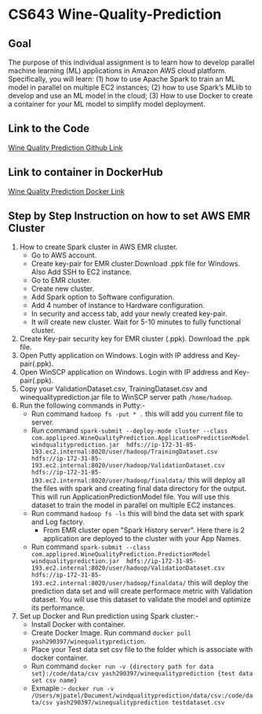 # CS643 Wine-Quality-Prediction
## Goal
The purpose of this individual assignment is to learn how to develop parallel machine learning (ML) applications in Amazon AWS cloud platform. Specifically, you will learn: (1) how to use Apache Spark to train an ML model in parallel on multiple EC2 instances; (2) how to use Spark’s MLlib to develop and use an ML model in the cloud; (3) How to use Docker to create a container for your ML model to simplify model deployment.

## Link to the Code
[Wine Quality Prediction Github Link](https://github.com/Yash-2903/CS643-Wine-Quality-Prediction)
## Link to container in DockerHub
[Wine Quality Prediction Docker Link](https://hub.docker.com/repository/docker/yash290397/winequalityprediction)
## Step by Step Instruction on how to set AWS EMR Cluster

1. How to create Spark cluster in AWS EMR cluster.
    - Go to AWS account.
    - Create key-pair for EMR cluster.Download .ppk file for Windows. Also Add SSH to EC2 instance.
    - Go to EMR cluster.
    - Create new cluster.
    - Add Spark option to Software configuration.
    - Add 4 number of instance to Hardware configuration.
    - In security and access tab, add your newly created key-pair.
    - It will create new cluster. Wait for 5-10 minutes to fully functional cluster.
2. Create Key-pair security key for EMR cluster (.ppk). Download the .ppk file.
3. Open Putty application on Windows. Login with IP address and Key-pair(.ppk).
4. Open WinSCP application on Windows. Login with IP address and Key-pair(.ppk).
5. Copy your ValidationDataset.csv, TrainingDataset.csv and winequalityprediction.jar file to WinSCP server path `/home/hadoop`.
6. Run the following commands in Putty:-
   - Run command `hadoop fs -put * .` this will add you current file to server.
   - Run command `spark-submit --deploy-mode cluster --class com.applipred.WineQualityPrediction.ApplicationPredictionModel windqualityprediction.jar 
                  hdfs://ip-172-31-85-193.ec2.internal:8020/user/hadoop/TrainingDataset.csv 
                  hdfs://ip-172-31-85-193.ec2.internal:8020/user/hadoop/ValidationDataset.csv 
                  hdfs://ip-172-31-85-193.ec2.internal:8020/user/hadoop/finaldata/` this will deploy all the files with spark and creating final data directory for the                     output. This will run ApplicationPredictionModel file. You will use this dataset to train the model in parallel on multiple EC2 instances.
   - Run command `hadoop fs -ls` this will bind the data set with spark and Log factory.
     - From EMR cluster open "Spark History server". Here there is 2 application are deployed to the cluster with your App Names.
   - Run command `spark-submit --class com.applipred.WineQualityPrediction.PredictionModel windqualityprediction.jar 
                  hdfs://ip-172-31-85-193.ec2.internal:8020/user/hadoop/ValidationDataset.csv 
                  hdfs://ip-172-31-85-193.ec2.internal:8020/user/hadoop/finaldata/` this will deploy the prediction data set and will create performace metric with                       Validation dataset. You will use this dataset to validate the model and optimize its performance.
7. Set up Docker and Run prediction using Spark cluster:-
   - Install Docker with container.
   - Create Docker Image. Run command `docker pull yash290397/winequalityprediction`.
   - Place your Test data set csv file to the folder which is associate with docker container.
   - Run command `docker run -v {directory path for data set}:/code/data/csv yash290397/winequalityprediction {test data set csv name}`
   - Exmaple :- `docker run -v /Users/mjpatel/Document/windqualityprediction/data/csv:/code/data/csv yash290397/winequalityprediction testdataset.csv`
